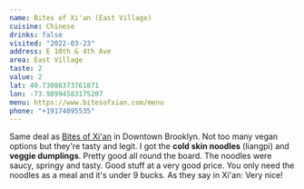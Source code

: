 ```yaml
---
name: Bites of Xi'an (East Village)
cuisine: Chinese
drinks: false
visited: "2022-03-23"
address: E 10th & 4th Ave
area: East Village
taste: 2
value: 2
lat: 40.73086373761871
lon: -73.98994583175207
menu: https://www.bitesofxian.com/menu
phone: "+19174095535"
---
```


Same deal as [Bites of Xi'an](/places/bites-of-xian) in Downtown Brooklyn. Not too many vegan options but they're tasty and legit. I got the **cold skin noodles** (liangpi) and **veggie dumplings**. Pretty good all round the board. The noodles were saucy, springy and tasty. Good stuff at a very good price. You only need the noodles as a meal and it's under 9 bucks. As they say in Xi'an: Very nice!
